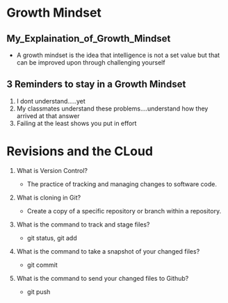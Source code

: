 # Growth Mindset

## My_Explaination_of_Growth_Mindset

* A growth mindset is the idea that intelligence is not a set value but that can be improved upon through challenging yourself

## 3 Reminders to stay in a Growth Mindset

1. I dont understand.....yet
2. My classmates understand these problems....understand how they arrived at that answer
3. Failing at the least shows you put in effort
# Revisions and the CLoud

1. What is Version Control?
    * The practice of tracking and managing changes to software code.

2. What is cloning in Git?
    * Create a copy of a specific repository or branch within a repository.

3. What is the command to track and stage files?
    * git status, git add

4. What is the command to take a snapshot of your changed files?
    * git commit

5. What is the command to send your changed files to Github?
    * git push